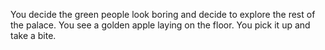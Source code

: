 You decide the green people look boring and decide to explore the rest of the palace.
You see a golden apple laying on the floor.
You pick it up and take a bite.